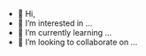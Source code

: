 - 👋 Hi,
- 👀 I’m interested in ...
- 🌱 I’m currently learning ...
- 💞️ I’m looking to collaborate on ...

<!---
avreddy1611/avreddy1611 is a ✨ special ✨ repository because its `README.md` (this file) appears on your GitHub profile.
You can click the Preview link to take a look at your changes.
--->
